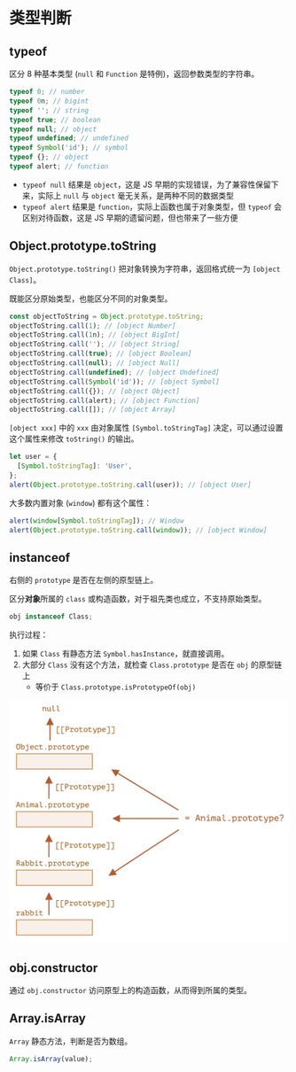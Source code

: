 # 类型判断

## typeof

区分 8 种基本类型 (`null` 和 `Function` 是特例)，返回参数类型的字符串。

```js
typeof 0; // number
typeof 0n; // bigint
typeof ''; // string
typeof true; // boolean
typeof null; // object
typeof undefined; // undefined
typeof Symbol('id'); // symbol
typeof {}; // object
typeof alert; // function
```

- `typeof null` 结果是 `object`，这是 JS 早期的实现错误，为了兼容性保留下来，实际上 `null` 与 `object` 毫无关系，是两种不同的数据类型
- `typeof alert` 结果是 `function`，实际上函数也属于对象类型，但 `typeof` 会区别对待函数，这是 JS 早期的遗留问题，但也带来了一些方便

## Object.prototype.toString

`Object.prototype.toString()` 把对象转换为字符串，返回格式统一为 `[object Class]`。

既能区分原始类型，也能区分不同的对象类型。

```js
const objectToString = Object.prototype.toString;
objectToString.call(1); // [object Number]
objectToString.call(1n); // [object BigInt]
objectToString.call(''); // [object String]
objectToString.call(true); // [object Boolean]
objectToString.call(null); // [object Null]
objectToString.call(undefined); // [object Undefined]
objectToString.call(Symbol('id')); // [object Symbol]
objectToString.call({}); // [object Object]
objectToString.call(alert); // [object Function]
objectToString.call([]); // [object Array]
```

`[object xxx]` 中的 `xxx` 由对象属性 `[Symbol.toStringTag]` 决定，可以通过设置这个属性来修改 `toString()` 的输出。

```js
let user = {
  [Symbol.toStringTag]: 'User',
};
alert(Object.prototype.toString.call(user)); // [object User]
```

大多数内置对象 (`window`) 都有这个属性：

```js
alert(window[Symbol.toStringTag]); // Window
alert(Object.prototype.toString.call(window)); // [object Window]
```

## instanceof

右侧的 `prototype` 是否在左侧的原型链上。

区分**对象**所属的 `class` 或构造函数，对于祖先类也成立，不支持原始类型。

```js
obj instanceof Class;
```

执行过程：

1. 如果 `Class` 有静态方法 `Symbol.hasInstance`，就直接调用。
2. 大部分 `Class` 没有这个方法，就检查 `Class.prototype` 是否在 `obj` 的原型链上
   - 等价于 `Class.prototype.isPrototypeOf(obj)`

<img src="./assets/instanceof.png" style="zoom: 50%" />

## obj.constructor

通过 `obj.constructor` 访问原型上的构造函数，从而得到所属的类型。

## Array.isArray

`Array` 静态方法，判断是否为数组。

```js
Array.isArray(value);
```
